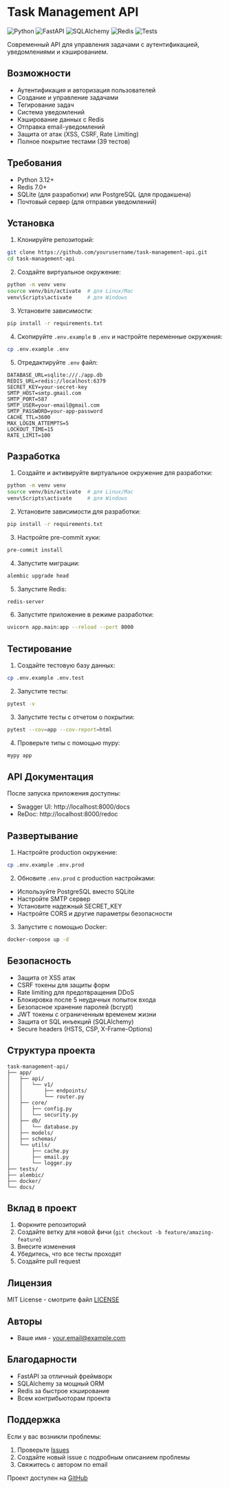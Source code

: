 # Task Management API

![Python](https://img.shields.io/badge/python-3.12-blue.svg)
![FastAPI](https://img.shields.io/badge/FastAPI-0.109.0-green.svg)
![SQLAlchemy](https://img.shields.io/badge/SQLAlchemy-2.0.0-blue.svg)
![Redis](https://img.shields.io/badge/Redis-7.0-red.svg)
![Tests](https://img.shields.io/badge/tests-39%20passed-brightgreen.svg)

Современный API для управления задачами с аутентификацией, уведомлениями и кэшированием.

## Возможности

- Аутентификация и авторизация пользователей
- Создание и управление задачами
- Тегирование задач
- Система уведомлений
- Кэширование данных с Redis
- Отправка email-уведомлений
- Защита от атак (XSS, CSRF, Rate Limiting)
- Полное покрытие тестами (39 тестов)

## Требования

- Python 3.12+
- Redis 7.0+
- SQLite (для разработки) или PostgreSQL (для продакшена)
- Почтовый сервер (для отправки уведомлений)

## Установка

1. Клонируйте репозиторий:
```bash
git clone https://github.com/yourusername/task-management-api.git
cd task-management-api
```

2. Создайте виртуальное окружение:
```bash
python -m venv venv
source venv/bin/activate  # для Linux/Mac
venv\Scripts\activate     # для Windows
```

3. Установите зависимости:
```bash
pip install -r requirements.txt
```

4. Скопируйте `.env.example` в `.env` и настройте переменные окружения:
```bash
cp .env.example .env
```

5. Отредактируйте `.env` файл:
```env
DATABASE_URL=sqlite:///./app.db
REDIS_URL=redis://localhost:6379
SECRET_KEY=your-secret-key
SMTP_HOST=smtp.gmail.com
SMTP_PORT=587
SMTP_USER=your-email@gmail.com
SMTP_PASSWORD=your-app-password
CACHE_TTL=3600
MAX_LOGIN_ATTEMPTS=5
LOCKOUT_TIME=15
RATE_LIMIT=100
```

## Разработка

1. Создайте и активируйте виртуальное окружение для разработки:
```bash
python -m venv venv
source venv/bin/activate  # для Linux/Mac
venv\Scripts\activate     # для Windows
```

2. Установите зависимости для разработки:
```bash
pip install -r requirements.txt
```

3. Настройте pre-commit хуки:
```bash
pre-commit install
```

4. Запустите миграции:
```bash
alembic upgrade head
```

5. Запустите Redis:
```bash
redis-server
```

6. Запустите приложение в режиме разработки:
```bash
uvicorn app.main:app --reload --port 8000
```

## Тестирование

1. Создайте тестовую базу данных:
```bash
cp .env.example .env.test
```

2. Запустите тесты:
```bash
pytest -v
```

3. Запустите тесты с отчетом о покрытии:
```bash
pytest --cov=app --cov-report=html
```

4. Проверьте типы с помощью mypy:
```bash
mypy app
```

## API Документация

После запуска приложения доступны:
- Swagger UI: http://localhost:8000/docs
- ReDoc: http://localhost:8000/redoc

## Развертывание

1. Настройте production окружение:
```bash
cp .env.example .env.prod
```

2. Обновите `.env.prod` с production настройками:
- Используйте PostgreSQL вместо SQLite
- Настройте SMTP сервер
- Установите надежный SECRET_KEY
- Настройте CORS и другие параметры безопасности

3. Запустите с помощью Docker:
```bash
docker-compose up -d
```

## Безопасность

- Защита от XSS атак
- CSRF токены для защиты форм
- Rate limiting для предотвращения DDoS
- Блокировка после 5 неудачных попыток входа
- Безопасное хранение паролей (bcrypt)
- JWT токены с ограниченным временем жизни
- Защита от SQL инъекций (SQLAlchemy)
- Secure headers (HSTS, CSP, X-Frame-Options)

## Структура проекта

```
task-management-api/
├── app/
│   ├── api/
│   │   └── v1/
│   │       ├── endpoints/
│   │       └── router.py
│   ├── core/
│   │   ├── config.py
│   │   └── security.py
│   ├── db/
│   │   └── database.py
│   ├── models/
│   ├── schemas/
│   └── utils/
│       ├── cache.py
│       ├── email.py
│       └── logger.py
├── tests/
├── alembic/
├── docker/
└── docs/
```

## Вклад в проект

1. Форкните репозиторий
2. Создайте ветку для новой фичи (`git checkout -b feature/amazing-feature`)
3. Внесите изменения
4. Убедитесь, что все тесты проходят
5. Создайте pull request

## Лицензия

MIT License - смотрите файл [LICENSE](LICENSE)

## Авторы

- Ваше имя - your.email@example.com

## Благодарности

- FastAPI за отличный фреймворк
- SQLAlchemy за мощный ORM
- Redis за быстрое кэширование
- Всем контрибьюторам проекта

## Поддержка

Если у вас возникли проблемы:
1. Проверьте [Issues](https://github.com/yourusername/task-management-api/issues)
2. Создайте новый issue с подробным описанием проблемы
3. Свяжитесь с автором по email

Проект доступен на [GitHub](https://github.com/yourusername/task-management-api) 